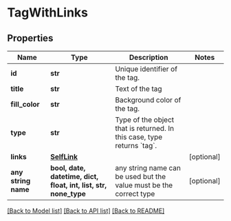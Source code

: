 # TagWithLinks


## Properties
Name | Type | Description | Notes
------------ | ------------- | ------------- | -------------
**id** | **str** | Unique identifier of the tag. | 
**title** | **str** | Text of the tag | 
**fill_color** | **str** | Background color of the tag. | 
**type** | **str** | Type of the object that is returned. In this case, type returns &#x60;tag&#x60;. | 
**links** | [**SelfLink**](SelfLink.md) |  | [optional] 
**any string name** | **bool, date, datetime, dict, float, int, list, str, none_type** | any string name can be used but the value must be the correct type | [optional]

[[Back to Model list]](../README.md#documentation-for-models) [[Back to API list]](../README.md#documentation-for-api-endpoints) [[Back to README]](../README.md)


